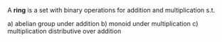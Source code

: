 A **ring** is a set with binary operations for addition and multiplication s.t.

a) abelian group under addition
b) monoid under multiplication
c) multiplication distributive over addition